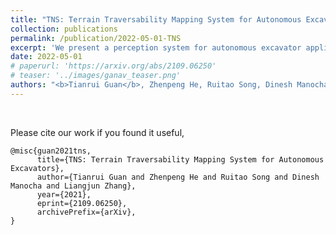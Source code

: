 ```yaml
---
title: "TNS: Terrain Traversability Mapping System for Autonomous Excavators"
collection: publications
permalink: /publication/2022-05-01-TNS
excerpt: 'We present a perception system for autonomous excavator applications in an unstructured environment. Our system can adapt to changing environments and update the terrain information in real-time. Moreover, we present a novel dataset, the Complex Worksite Terrain (CWT) dataset, which consists of RGB images from construction sites with seven categories based on navigability. Our novel algorithms improve the mapping accuracy over previous SOTA methods by 4.17-30.48% and reduce MSE on the traversability map by 13.8-71.4%. We have combined our mapping approach with planning and control modules, and observe 49.3% improvement in the overall success rate.'
date: 2022-05-01
# paperurl: 'https://arxiv.org/abs/2109.06250'
# teaser: '../images/ganav_teaser.png'
authors: "<b>Tianrui Guan</b>, Zhenpeng He, Ruitao Song, Dinesh Manocha, Liangjun Zhang"
---
```

<!-- <p style="text-align:center;">
<img src="../images/ganav_teaser.png" width="600">
</p> -->


<br>

Please cite our work if you found it useful,

```
@misc{guan2021tns,
      title={TNS: Terrain Traversability Mapping System for Autonomous Excavators}, 
      author={Tianrui Guan and Zhenpeng He and Ruitao Song and Dinesh Manocha and Liangjun Zhang},
      year={2021},
      eprint={2109.06250},
      archivePrefix={arXiv},
}
```

